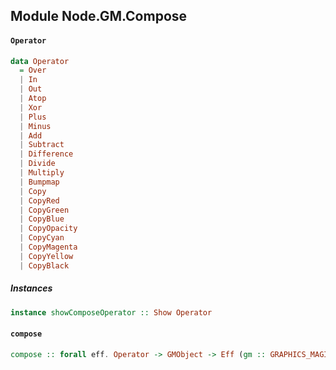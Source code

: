 ## Module Node.GM.Compose

#### `Operator`

``` purescript
data Operator
  = Over
  | In
  | Out
  | Atop
  | Xor
  | Plus
  | Minus
  | Add
  | Subtract
  | Difference
  | Divide
  | Multiply
  | Bumpmap
  | Copy
  | CopyRed
  | CopyGreen
  | CopyBlue
  | CopyOpacity
  | CopyCyan
  | CopyMagenta
  | CopyYellow
  | CopyBlack
```

##### Instances
``` purescript
instance showComposeOperator :: Show Operator
```

#### `compose`

``` purescript
compose :: forall eff. Operator -> GMObject -> Eff (gm :: GRAPHICS_MAGIC | eff) GMObject
```


